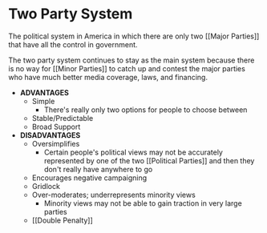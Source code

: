 # Two Party System
The political system in America in which there are only two [[Major Parties]] that have all the control in government.

The two party system continues to stay as the main system because there is no way for [[Minor Parties]] to catch up and contest the major parties who have much better media coverage, laws, and financing.

+ **ADVANTAGES**
	- Simple
		- There's really only two options for people to choose between
	- Stable/Predictable
	- Broad Support
+	**DISADVANTAGES**
	- Oversimplifies
		- Certain people's political views may not be accurately represented by one of the two [[Political Parties]] and then they don't really have anywhere to go
	- Encourages negative campaigning
	- Gridlock
	- Over-moderates; underrepresents minority views
		- Minority views may not be able to gain traction in very large parties
	- [[Double Penalty]]
